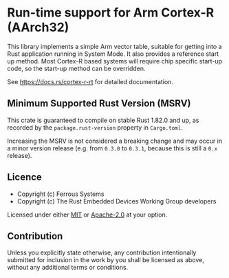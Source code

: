 # Run-time support for Arm Cortex-R (AArch32)

This library implements a simple Arm vector table, suitable for getting into a
Rust application running in System Mode. It also provides a reference start
up method. Most Cortex-R based systems will require chip specific start-up
code, so the start-up method can be overridden.

See <https://docs.rs/cortex-r-rt> for detailed documentation.

## Minimum Supported Rust Version (MSRV)

This crate is guaranteed to compile on stable Rust 1.82.0 and up, as recorded
by the `package.rust-version` property in `Cargo.toml`.

Increasing the MSRV is not considered a breaking change and may occur in a
minor version release (e.g. from `0.3.0` to `0.3.1`, because this is still a
`0.x` release).

## Licence

* Copyright (c) Ferrous Systems
* Copyright (c) The Rust Embedded Devices Working Group developers

Licensed under either [MIT](./LICENSE-MIT) or [Apache-2.0](./LICENSE-APACHE) at
your option.

## Contribution

Unless you explicitly state otherwise, any contribution intentionally submitted
for inclusion in the work by you shall be licensed as above, without any
additional terms or conditions.
